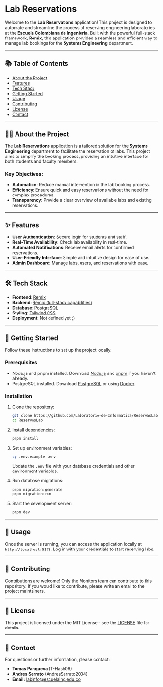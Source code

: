 # Lab Reservations

Welcome to the **Lab Reservations** application! This project is designed to automate and streamline the process of reserving engineering laboratories at the **Escuela Colombiana de Ingeniería**. Built with the powerful full-stack framework, **Remix**, this application provides a seamless and efficient way to manage lab bookings for the **Systems Engineering** department.

---

## 📚 Table of Contents

- [About the Project](#about-the-project)
- [Features](#features)
- [Tech Stack](#tech-stack)
- [Getting Started](#getting-started)
- [Usage](#usage)
- [Contributing](#contributing)
- [License](#license)
- [Contact](#contact)

---

## 🧑‍💻 About the Project

The **Lab Reservations** application is a tailored solution for the **Systems Engineering** department to facilitate the reservation of labs. This project aims to simplify the booking process, providing an intuitive interface for both students and faculty members.

### Key Objectives:
- **Automation**: Reduce manual intervention in the lab booking process.
- **Efficiency**: Ensure quick and easy reservations without the need for complex procedures.
- **Transparency**: Provide a clear overview of available labs and existing reservations.

---

## ✨ Features

- **User Authentication**: Secure login for students and staff.
- **Real-Time Availability**: Check lab availability in real-time.
- **Automated Notifications**: Receive email alerts for confirmed reservations.
- **User-Friendly Interface**: Simple and intuitive design for ease of use.
- **Admin Dashboard**: Manage labs, users, and reservations with ease.

---

## 🛠️ Tech Stack

- **Frontend**: [Remix](https://remix.run/)
- **Backend**: [Remix (full-stack capabilities)](https://remix.run/)
- **Database**: [PostgreSQL](https://www.postgresql.org/)
- **Styling**: [Tailwind CSS](https://tailwindcss.com/)
- **Deployment**: Not defined yet ;)

---

## 🚀 Getting Started

Follow these instructions to set up the project locally.

### Prerequisites

- Node.js and pnpm installed. Download [Node.js](https://nodejs.org/) and [pnpm](https://pnpm.io/installation) if you haven't already.
- PostgreSQL installed. Download [PostgreSQL](https://www.postgresql.org/download/) or using [Docker](https://hub.docker.com/_/postgres)

### Installation

1. Clone the repository:
   ```bash
   git clone https://github.com/Laboratorio-de-Informatica/ReservasLab
   cd ReservasLab
   ```

2. Install dependencies:
   ```bash
   pnpm install
   ```

3. Set up environment variables:
   ```bash
   cp .env.example .env
   ```
   Update the `.env` file with your database credentials and other environment variables.

4. Run database migrations:
   ```bash
   pnpm migration:generate
   pnpm migration:run
   ```

5. Start the development server:
   ```bash
   pnpm dev
   ```

---

## 📖 Usage

Once the server is running, you can access the application locally at `http://localhost:5173`. Log in with your credentials to start reserving labs.

---

## 🤝 Contributing

Contributions are welcome! Only the Monitors team can contribute to this repository. If you would like to contribute, please write an email to the project maintainers.

---

## 📄 License

This project is licensed under the MIT License - see the [LICENSE](LICENSE) file for details.

---

## 📧 Contact

For questions or further information, please contact:

- **Tomas Panqueva** (T-Hash06)
- **Andres Serrato** (AndresSerrato2004)
- **Email:** [labinfo@escuelaing.edu.co](mailto:labinfo@escuelaing.edu.co)
